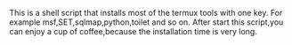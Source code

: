 This is a shell script that installs most of the termux tools with one key.
For example msf,SET,sqlmap,python,toilet and so on.
After start this script,you can enjoy a cup of coffee,because the installation time is very long.
